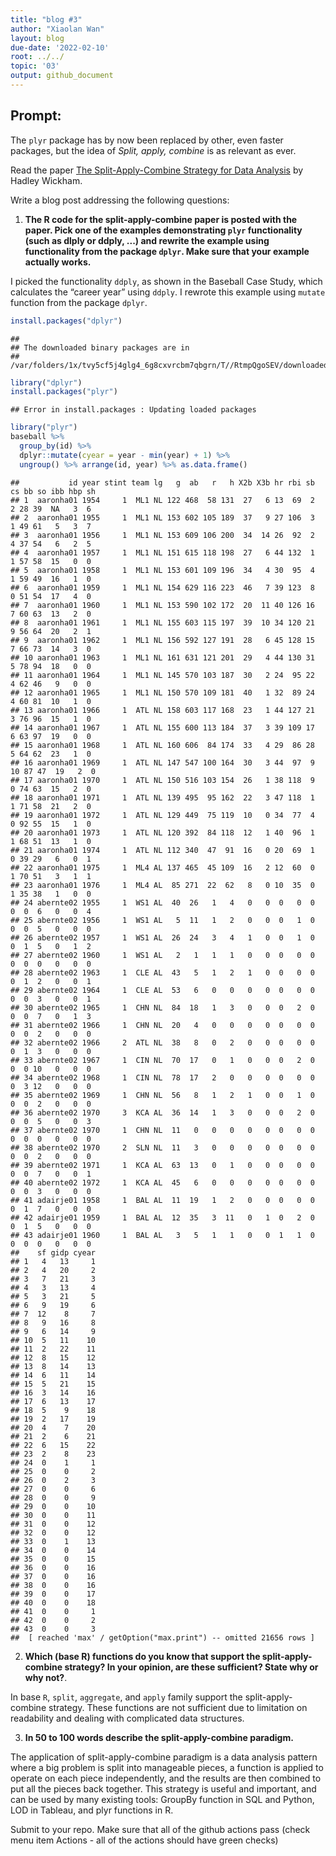 ```yaml
---
title: "blog #3"
author: "Xiaolan Wan"
layout: blog
due-date: '2022-02-10'
root: ../../
topic: '03'
output: github_document
---
```

  
  ## Prompt:
  
The `plyr` package has by now been replaced by other, even faster packages, but the idea of *Split, apply, combine* is as relevant as ever.

Read the paper [The Split-Apply-Combine Strategy for Data Analysis](https://www.jstatsoft.org/article/view/v040i01) by Hadley Wickham.


Write a blog post addressing the following questions: 
  
1. **The R code for the split-apply-combine paper is posted with the paper. Pick one of the examples demonstrating `plyr` functionality (such as dlply or ddply, ...) and rewrite the example using functionality from the package `dplyr`. Make sure that your example actually works.**
  
I picked the functionality `ddply`, as shown in the Baseball Case Study, which calculates the “career year” using `ddply`. I rewrote this example using `mutate` function from the package `dplyr`. 


```r
install.packages("dplyr")
```

```
## 
## The downloaded binary packages are in
## 	/var/folders/1x/tvy5cf5j4glg4_6g8cxvrcbm7qbgrn/T//RtmpQgoSEV/downloaded_packages
```

```r
library("dplyr")
install.packages("plyr")
```

```
## Error in install.packages : Updating loaded packages
```

```r
library("plyr")
baseball %>% 
  group_by(id) %>% 
  dplyr::mutate(cyear = year - min(year) + 1) %>% 
  ungroup() %>% arrange(id, year) %>% as.data.frame() 
```

```
##           id year stint team lg   g  ab   r   h X2b X3b hr rbi sb cs bb so ibb hbp sh
## 1  aaronha01 1954     1  ML1 NL 122 468  58 131  27   6 13  69  2  2 28 39  NA   3  6
## 2  aaronha01 1955     1  ML1 NL 153 602 105 189  37   9 27 106  3  1 49 61   5   3  7
## 3  aaronha01 1956     1  ML1 NL 153 609 106 200  34  14 26  92  2  4 37 54   6   2  5
## 4  aaronha01 1957     1  ML1 NL 151 615 118 198  27   6 44 132  1  1 57 58  15   0  0
## 5  aaronha01 1958     1  ML1 NL 153 601 109 196  34   4 30  95  4  1 59 49  16   1  0
## 6  aaronha01 1959     1  ML1 NL 154 629 116 223  46   7 39 123  8  0 51 54  17   4  0
## 7  aaronha01 1960     1  ML1 NL 153 590 102 172  20  11 40 126 16  7 60 63  13   2  0
## 8  aaronha01 1961     1  ML1 NL 155 603 115 197  39  10 34 120 21  9 56 64  20   2  1
## 9  aaronha01 1962     1  ML1 NL 156 592 127 191  28   6 45 128 15  7 66 73  14   3  0
## 10 aaronha01 1963     1  ML1 NL 161 631 121 201  29   4 44 130 31  5 78 94  18   0  0
## 11 aaronha01 1964     1  ML1 NL 145 570 103 187  30   2 24  95 22  4 62 46   9   0  0
## 12 aaronha01 1965     1  ML1 NL 150 570 109 181  40   1 32  89 24  4 60 81  10   1  0
## 13 aaronha01 1966     1  ATL NL 158 603 117 168  23   1 44 127 21  3 76 96  15   1  0
## 14 aaronha01 1967     1  ATL NL 155 600 113 184  37   3 39 109 17  6 63 97  19   0  0
## 15 aaronha01 1968     1  ATL NL 160 606  84 174  33   4 29  86 28  5 64 62  23   1  0
## 16 aaronha01 1969     1  ATL NL 147 547 100 164  30   3 44  97  9 10 87 47  19   2  0
## 17 aaronha01 1970     1  ATL NL 150 516 103 154  26   1 38 118  9  0 74 63  15   2  0
## 18 aaronha01 1971     1  ATL NL 139 495  95 162  22   3 47 118  1  1 71 58  21   2  0
## 19 aaronha01 1972     1  ATL NL 129 449  75 119  10   0 34  77  4  0 92 55  15   1  0
## 20 aaronha01 1973     1  ATL NL 120 392  84 118  12   1 40  96  1  1 68 51  13   1  0
## 21 aaronha01 1974     1  ATL NL 112 340  47  91  16   0 20  69  1  0 39 29   6   0  1
## 22 aaronha01 1975     1  ML4 AL 137 465  45 109  16   2 12  60  0  1 70 51   3   1  1
## 23 aaronha01 1976     1  ML4 AL  85 271  22  62   8   0 10  35  0  1 35 38   1   0  0
## 24 abernte02 1955     1  WS1 AL  40  26   1   4   0   0  0   0  0  0  0  6   0   0  4
## 25 abernte02 1956     1  WS1 AL   5  11   1   2   0   0  0   1  0  0  0  5   0   0  0
## 26 abernte02 1957     1  WS1 AL  26  24   3   4   1   0  0   1  0  0  1  5   0   1  2
## 27 abernte02 1960     1  WS1 AL   2   1   1   1   0   0  0   0  0  0  0  0   0   0  0
## 28 abernte02 1963     1  CLE AL  43   5   1   2   1   0  0   0  0  0  1  2   0   0  1
## 29 abernte02 1964     1  CLE AL  53   6   0   0   0   0  0   0  0  0  0  3   0   0  1
## 30 abernte02 1965     1  CHN NL  84  18   1   3   0   0  0   2  0  0  0  7   0   1  3
## 31 abernte02 1966     1  CHN NL  20   4   0   0   0   0  0   0  0  0  0  2   0   0  0
## 32 abernte02 1966     2  ATL NL  38   8   0   2   0   0  0   0  0  0  1  3   0   0  0
## 33 abernte02 1967     1  CIN NL  70  17   0   1   0   0  0   2  0  0  0 10   0   0  0
## 34 abernte02 1968     1  CIN NL  78  17   2   0   0   0  0   0  0  0  3 12   0   0  0
## 35 abernte02 1969     1  CHN NL  56   8   1   2   1   0  0   1  0  0  0  2   0   0  0
## 36 abernte02 1970     3  KCA AL  36  14   1   3   0   0  0   2  0  0  0  5   0   0  3
## 37 abernte02 1970     1  CHN NL  11   0   0   0   0   0  0   0  0  0  0  0   0   0  0
## 38 abernte02 1970     2  SLN NL  11   3   0   0   0   0  0   0  0  0  0  2   0   0  0
## 39 abernte02 1971     1  KCA AL  63  13   0   1   0   0  0   0  0  0  0  7   0   0  1
## 40 abernte02 1972     1  KCA AL  45   6   0   0   0   0  0   0  0  0  0  3   0   0  0
## 41 adairje01 1958     1  BAL AL  11  19   1   2   0   0  0   0  0  0  1  7   0   0  0
## 42 adairje01 1959     1  BAL AL  12  35   3  11   0   1  0   2  0  0  1  5   0   0  0
## 43 adairje01 1960     1  BAL AL   3   5   1   1   0   0  1   1  0  0  0  0   0   0  0
##    sf gidp cyear
## 1   4   13     1
## 2   4   20     2
## 3   7   21     3
## 4   3   13     4
## 5   3   21     5
## 6   9   19     6
## 7  12    8     7
## 8   9   16     8
## 9   6   14     9
## 10  5   11    10
## 11  2   22    11
## 12  8   15    12
## 13  8   14    13
## 14  6   11    14
## 15  5   21    15
## 16  3   14    16
## 17  6   13    17
## 18  5    9    18
## 19  2   17    19
## 20  4    7    20
## 21  2    6    21
## 22  6   15    22
## 23  2    8    23
## 24  0    1     1
## 25  0    0     2
## 26  0    2     3
## 27  0    0     6
## 28  0    0     9
## 29  0    0    10
## 30  0    0    11
## 31  0    0    12
## 32  0    0    12
## 33  0    1    13
## 34  0    0    14
## 35  0    0    15
## 36  0    0    16
## 37  0    0    16
## 38  0    0    16
## 39  0    0    17
## 40  0    0    18
## 41  0    0     1
## 42  0    0     2
## 43  0    0     3
##  [ reached 'max' / getOption("max.print") -- omitted 21656 rows ]
```

2. **Which (base R) functions do you know that support the split-apply-combine strategy? In your opinion, are these sufficient? State why or why not?**. 

In base `R`, `split`, `aggregate`, and `apply` family support the split-apply-combine strategy. These functions are not sufficient due to limitation on readability and dealing with complicated data structures.


3. **In 50 to 100 words describe the split-apply-combine paradigm.**
  
The application of split-apply-combine paradigm is a data analysis pattern where  a big problem is split into manageable pieces, 
a function is  applied to operate on each piece independently, and the results are then combined to put all the pieces back together.  This strategy  is useful and important, and can be used by many existing tools: GroupBy function in SQL and Python, LOD in Tableau, and  plyr functions in R.





Submit to your repo. Make sure that all of the github actions pass (check menu item Actions - all of the actions should have green checks)



